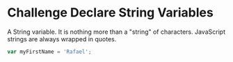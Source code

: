 # Challenge Declare String Variables

A String variable. It is nothing more than a "string" of characters. JavaScript strings are always wrapped in quotes.

```javascript
var myFirstName = 'Rafael';
```
